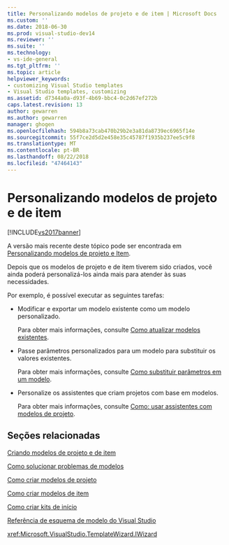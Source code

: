 ```yaml
---
title: Personalizando modelos de projeto e de item | Microsoft Docs
ms.custom: ''
ms.date: 2018-06-30
ms.prod: visual-studio-dev14
ms.reviewer: ''
ms.suite: ''
ms.technology:
- vs-ide-general
ms.tgt_pltfrm: ''
ms.topic: article
helpviewer_keywords:
- customizing Visual Studio templates
- Visual Studio templates, customizing
ms.assetid: d7344a0a-d93f-4b69-bbc4-0c2d67ef272b
caps.latest.revision: 13
author: gewarren
ms.author: gewarren
manager: ghogen
ms.openlocfilehash: 594b8a73cab470b29b2e3a81da8739ec6965f14e
ms.sourcegitcommit: 55f7ce2d5d2e458e35c45787f1935b237ee5c9f8
ms.translationtype: MT
ms.contentlocale: pt-BR
ms.lasthandoff: 08/22/2018
ms.locfileid: "47464143"
---
```

# <a name="customizing-project-and-item-templates"></a>Personalizando modelos de projeto e de item
[!INCLUDE[vs2017banner](../includes/vs2017banner.md)]

A versão mais recente deste tópico pode ser encontrada em [Personalizando modelos de projeto e Item](https://docs.microsoft.com/visualstudio/ide/customizing-project-and-item-templates).  
  
Depois que os modelos de projeto e de item tiverem sido criados, você ainda poderá personalizá-los ainda mais para atender às suas necessidades.  
  
 Por exemplo, é possível executar as seguintes tarefas:  
  
-   Modificar e exportar um modelo existente como um modelo personalizado.  
  
     Para obter mais informações, consulte [Como atualizar modelos existentes](../ide/how-to-update-existing-templates.md).  
  
-   Passe parâmetros personalizados para um modelo para substituir os valores existentes.  
  
     Para obter mais informações, consulte [Como substituir parâmetros em um modelo](../ide/how-to-substitute-parameters-in-a-template.md).  
  
-   Personalize os assistentes que criam projetos com base em modelos.  
  
     Para obter mais informações, consulte [Como: usar assistentes com modelos de projeto](../extensibility/how-to-use-wizards-with-project-templates.md).  
  
## <a name="related-sections"></a>Seções relacionadas  
 [Criando modelos de projeto e de item](../ide/creating-project-and-item-templates.md)  
  
 [Como solucionar problemas de modelos](../ide/how-to-troubleshoot-templates.md)  
  
 [Como criar modelos de projeto](../ide/how-to-create-project-templates.md)  
  
 [Como criar modelos de item](../ide/how-to-create-item-templates.md)  
  
 [Como criar kits de início](../ide/how-to-create-starter-kits.md)  
  
 [Referência de esquema de modelo do Visual Studio](../extensibility/visual-studio-template-schema-reference.md)  
  
 <xref:Microsoft.VisualStudio.TemplateWizard.IWizard>



